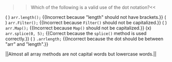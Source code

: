 >>Which of the following is a valid use of the dot notation?<<

( ) `arr.length();` {{Incorrect because "length" should not have brackets.}}
( ) `arr.Filter();` {{Incorrect because `Filter()` should not be capitalized.}}
( ) `arr.Map();` {{Incorrect because `Map()` should not be capitalized.}}
(x) `arr.splice(0, 5);` {{Correct because the `splice()` method is used correctly.}}
( ) `.arrlength;` {{Incorrect because the dot should be between "arr" and "length".}}

||Almost all array methods are not capital words but lowercase words.||